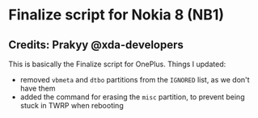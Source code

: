# Finalize script for Nokia 8 (NB1)

## Credits: Prakyy @xda-developers

This is basically the Finalize script for OnePlus.
Things I updated:

- removed `vbmeta` and `dtbo` partitions from the `IGNORED` list, as we don't have them
- added the command for erasing the `misc` partition, to prevent being stuck in TWRP when rebooting